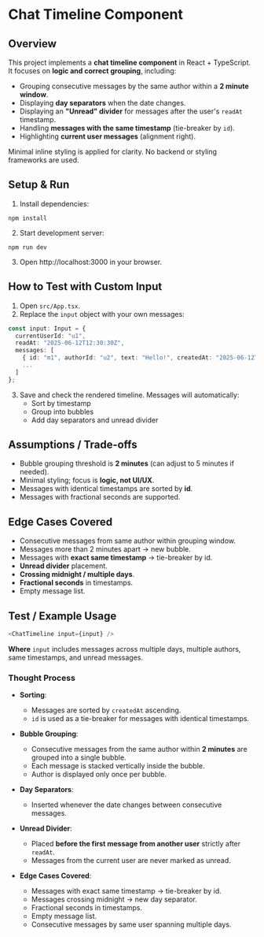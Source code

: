 # Chat Timeline Component

## Overview

This project implements a **chat timeline component** in React + TypeScript. It focuses on **logic and correct grouping**, including:

- Grouping consecutive messages by the same author within a **2 minute window**.
- Displaying **day separators** when the date changes.
- Displaying an **"Unread" divider** for messages after the user's `readAt` timestamp.
- Handling **messages with the same timestamp** (tie-breaker by `id`).
- Highlighting **current user messages** (alignment right).

Minimal inline styling is applied for clarity. No backend or styling frameworks are used.

## Setup & Run

1. Install dependencies:

```
npm install
```

2. Start development server:

```
npm run dev
```

3. Open http://localhost:3000 in your browser.

## How to Test with Custom Input

1. Open `src/App.tsx`.
2. Replace the `input` object with your own messages:

```typescript
const input: Input = {
  currentUserId: "u1",
  readAt: "2025-06-12T12:30:30Z",
  messages: [
    { id: "m1", authorId: "u2", text: "Hello!", createdAt: "2025-06-12T09:00:00Z" },
    ...
  ]
};
```

3. Save and check the rendered timeline. Messages will automatically:
   - Sort by timestamp
   - Group into bubbles
   - Add day separators and unread divider

## Assumptions / Trade-offs

- Bubble grouping threshold is **2 minutes** (can adjust to 5 minutes if needed).
- Minimal styling; focus is **logic, not UI/UX**.
- Messages with identical timestamps are sorted by **id**.
- Messages with fractional seconds are supported.

## Edge Cases Covered

- Consecutive messages from same author within grouping window.
- Messages more than 2 minutes apart → new bubble.
- Messages with **exact same timestamp** → tie-breaker by id.
- **Unread divider** placement.
- **Crossing midnight / multiple days**.
- **Fractional seconds** in timestamps.
- Empty message list.

## Test / Example Usage

```typescript
<ChatTimeline input={input} />
```

**Where** `input` includes messages across multiple days, multiple authors, same timestamps, and unread messages.

### Thought Process

- **Sorting**:

  - Messages are sorted by `createdAt` ascending.
  - `id` is used as a tie-breaker for messages with identical timestamps.

- **Bubble Grouping**:

  - Consecutive messages from the same author within **2 minutes** are grouped into a single bubble.
  - Each message is stacked vertically inside the bubble.
  - Author is displayed only once per bubble.

- **Day Separators**:

  - Inserted whenever the date changes between consecutive messages.

- **Unread Divider**:

  - Placed **before the first message from another user** strictly after `readAt`.
  - Messages from the current user are never marked as unread.

- **Edge Cases Covered**:
  - Messages with exact same timestamp → tie-breaker by id.
  - Messages crossing midnight → new day separator.
  - Fractional seconds in timestamps.
  - Empty message list.
  - Consecutive messages by same user spanning multiple days.
